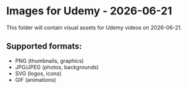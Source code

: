# Images for Udemy - 2026-06-21

This folder will contain visual assets for Udemy videos on 2026-06-21.

## Supported formats:
- PNG (thumbnails, graphics)
- JPG/JPEG (photos, backgrounds)
- SVG (logos, icons)
- GIF (animations)
